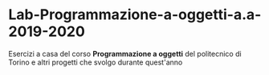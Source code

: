 # Lab-Programmazione-a-oggetti-a.a-2019-2020
Esercizi a casa del corso **Programmazione a oggetti** del politecnico di Torino e altri progetti che svolgo durante quest'anno
